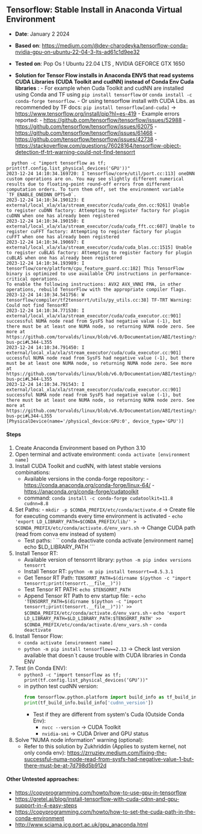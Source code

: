## Tensorflow: Stable Install in Anaconda Virtual Environment
- **Date**: January 2 2024
- **Based on**: https://medium.com/@dev-charodeyka/tensorflow-conda-nvidia-gpu-on-ubuntu-22-04-3-lts-ad61c1d9ee32
- **Tested on**: Pop Os ! Ubuntu 22.04 LTS , NVIDIA GEFORCE GTX 1650

- **Solution for Tensor Flow installs in Anaconda ENVS that read systems CUDA Libraries (CUDA Toolkit and cudNN) instead of Conda Env Cuda libraries** :
       - For example when Cuda Toolkit and cudNN are installed using Conda and TF using ```pip install tensorflow``` or ```conda install -c conda-forge tensorflow```.
       - Or using tensorflow install with CUDA Libs. as recommended by TF docs: ```pip install tensorflow[and-cuda]``` -> https://www.tensorflow.org/install/pip?hl=es-419
       - Example errors reported:
         - https://github.com/tensorflow/tensorflow/issues/52988
         - https://github.com/tensorflow/tensorflow/issues/62075
         - https://github.com/tensorflow/tensorflow/issues/61468
         - https://github.com/tensorflow/tensorflow/issues/42738
         - https://stackoverflow.com/questions/76028164/tensorflow-object-detection-tf-trt-warning-could-not-find-tensorrt
```
  python -c "import tensorflow as tf; print(tf.config.list_physical_devices('GPU'))"
2023-12-24 14:10:34.169720: I tensorflow/core/util/port.cc:113] oneDNN custom operations are on. You may see slightly different numerical results due to floating-point round-off errors from different computation orders. To turn them off, set the environment variable `TF_ENABLE_ONEDNN_OPTS=0`.
2023-12-24 14:10:34.190123: E external/local_xla/xla/stream_executor/cuda/cuda_dnn.cc:9261] Unable to register cuDNN factory: Attempting to register factory for plugin cuDNN when one has already been registered
2023-12-24 14:10:34.190150: E external/local_xla/xla/stream_executor/cuda/cuda_fft.cc:607] Unable to register cuFFT factory: Attempting to register factory for plugin cuFFT when one has already been registered
2023-12-24 14:10:34.190697: E external/local_xla/xla/stream_executor/cuda/cuda_blas.cc:1515] Unable to register cuBLAS factory: Attempting to register factory for plugin cuBLAS when one has already been registered
2023-12-24 14:10:34.193989: I tensorflow/core/platform/cpu_feature_guard.cc:182] This TensorFlow binary is optimized to use available CPU instructions in performance-critical operations.
To enable the following instructions: AVX2 AVX_VNNI FMA, in other operations, rebuild TensorFlow with the appropriate compiler flags.
2023-12-24 14:10:34.541756: W tensorflow/compiler/tf2tensorrt/utils/py_utils.cc:38] TF-TRT Warning: Could not find TensorRT
2023-12-24 14:10:34.771530: I external/local_xla/xla/stream_executor/cuda/cuda_executor.cc:901] successful NUMA node read from SysFS had negative value (-1), but there must be at least one NUMA node, so returning NUMA node zero. See more at https://github.com/torvalds/linux/blob/v6.0/Documentation/ABI/testing/sysfs-bus-pci#L344-L355
2023-12-24 14:10:34.791450: I external/local_xla/xla/stream_executor/cuda/cuda_executor.cc:901]  uccessful NUMA node read from SysFS had negative value (-1), but there must be at least one NUMA node, so returning NUMA node zero. See more at https://github.com/torvalds/linux/blob/v6.0/Documentation/ABI/testing/sysfs-bus-pci#L344-L355
2023-12-24 14:10:34.791543: I external/local_xla/xla/stream_executor/cuda/cuda_executor.cc:901] successful NUMA node read from SysFS had negative value (-1), but there must be at least one NUMA node, so returning NUMA node zero. See more at https://github.com/torvalds/linux/blob/v6.0/Documentation/ABI/testing/sysfs-bus-pci#L344-L355
[PhysicalDevice(name='/physical_device:GPU:0', device_type='GPU')]
```
#### Steps
1. Create Anaconda Environment based on Python 3.10
2. Open terminal and activate environment: ``` conda activate [environment name] ```
3. Install CUDA Toolkit and cudNN, with latest stable versions combinations:
     - Available versions in the conda-forge repository:
           -  https://conda.anaconda.org/conda-forge/linux-64/
           - https://anaconda.org/conda-forge/cudatoolkit
     - command: ``` conda install -c conda-forge cudatoolkit=11.8 cudnn=8.8 ```
4. Set Paths:
       - ``` mkdir -p $CONDA_PREFIX/etc/conda/activate.d ``` -> Create file for executing commands every time environment is activated
       - ```echo 'export LD_LIBRARY_PATH=$CONDA_PREFIX/lib/' > $CONDA_PREFIX/etc/conda/activate.d/env_vars.sh``` -> Change CUDA path (read from conva env instead of system)
   - Test paths: `
   `` conda deactivate
     conda activate [environment name]
     echo $LD_LIBRARY_PATH ```
6. Install Tensor RT:
   - Available version of tensorrrt library: ```python -m pip index versions tensorrt```
   - Install Tensor RT: ```python -m pip install tensorrt==8.5.3.1```
   - Get Tensor RT Path: ```TENSORRT_PATH=$(dirname $(python -c "import tensorrt;print(tensorrt.__file__)")) ```
   - Test Tensor RT PATH: ```echo $TENSORRT_PATH```
   - Append Tensor RT Path to env startup file:
             - ```echo 'TENSORRT_PATH=$(dirname $(python -c "import tensorrt;print(tensorrt.__file__)"))' >> $CONDA_PREFIX/etc/conda/activate.d/env_vars.sh```
             - ```echo 'export LD_LIBRARY_PATH=$LD_LIBRARY_PATH:$TENSORRT_PATH' >> $CONDA_PREFIX/etc/conda/activate.d/env_vars.sh```
             - ```conda deactivate```
7. Install Tensor Flow:
     - ```conda activate [environment name]```
     - ```python -m pip install tensorflow==2.13``` -> Check last version available that doesn´t cause trouble with CUDA libraries in Conda ENV
8. Test (in Conda ENV):
     - ```python3 -c "import tensorflow as tf; print(tf.config.list_physical_devices(‘GPU’))"```
     - in python test cudNN version:
       ```python
       from tensorflow.python.platform import build_info as tf_build_info
       print(tf_build_info.build_info['cudnn_version'])
       ```
       - Test if they are different from system's Cuda (Outside Conda Env):
         * ```nvcc --version``` -> CUDA Toolkit
         * ```nvidia-smi``` -> CUDA Driver and GPU status
9. Solve "NUMA node information" warning (optional):
     - Refer to this solution by Zukhriddin (Applies to system kernel, not only conda env): https://zrruziev.medium.com/fixing-the-successful-numa-node-read-from-sysfs-had-negative-value-1-but-there-must-be-at-7d798d5b912d
   
#### Other Untested approaches:
- https://copyprogramming.com/howto/how-to-use-gpu-in-tensorflow
- https://gretel.ai/blog/install-tensorflow-with-cuda-cdnn-and-gpu-support-in-4-easy-steps
- https://copyprogramming.com/howto/how-to-set-the-cuda-path-in-the-conda-environment
- http://www.sciama.icg.port.ac.uk/gpu_anaconda.html

   

   
